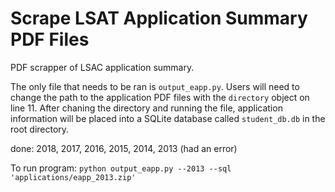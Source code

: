 # Scrape LSAT Application Summary PDF Files

PDF scrapper of LSAC application summary.

The only file that needs to be ran is `output_eapp.py`.  Users will need to change the path to the application PDF files with the `directory` object on line 11.  After chaning the directory and running the file, application information will be placed into a SQLite database called `student_db.db` in the root directory.

done: 2018, 2017, 2016, 2015, 2014, 2013 (had an error)

To run program: `python output_eapp.py --2013 --sql 'applications/eapp_2013.zip'`
